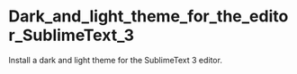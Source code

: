 # Dark_and_light_theme_for_the_editor_SublimeText_3
Install a dark and light theme for the SublimeText 3 editor.
